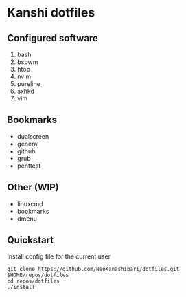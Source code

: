 # Kanshi dotfiles

## Configured software

1. bash
1. bspwm
1. htop
1. nvim
1. pureline
1. sxhkd
1. vim

## Bookmarks

* dualscreen
* general
* github
* grub
* penttest

## Other (WIP)

* linuxcmd
* bookmarks
* dmenu

## Quickstart

Install config file for the current user

```console
git clone https://github.com/NeoKanashibari/dotfiles.git $HOME/repos/dotfiles
cd repos/dotfiles
./install
```
